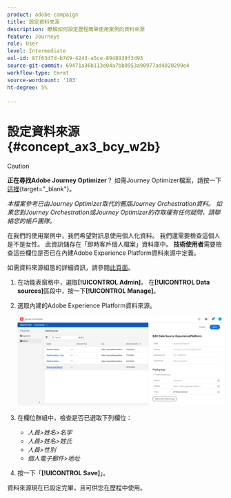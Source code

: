 ```yaml
---
product: adobe campaign
title: 設定資料來源
description: 瞭解如何設定歷程簡單使用案例的資料來源
feature: Journeys
role: User
level: Intermediate
exl-id: 87f63d7d-b7d9-4243-a5ce-8948939f3d93
source-git-commit: 69471a36b113e04a7bb0953a90977ad4020299e4
workflow-type: tm+mt
source-wordcount: '183'
ht-degree: 5%

---
```


# 設定資料來源{#concept_ax3_bcy_w2b}


>[!CAUTION]
>
>**正在尋找Adobe Journey Optimizer**？ 如需Journey Optimizer檔案，請按一下[這裡](https://experienceleague.adobe.com/zh-hant/docs/journey-optimizer/using/ajo-home){target="_blank"}。
>
>
>_本檔案參考已由Journey Optimizer取代的舊版Journey Orchestration資料。 如果您對Journey Orchestration或Journey Optimizer的存取權有任何疑問，請聯絡您的帳戶團隊。_


在我們的使用案例中，我們希望對訊息使用個人化資料。 我們還需要檢查這個人是不是女性。 此資訊儲存在「即時客戶個人檔案」資料庫中。 **技術使用者**&#x200B;需要檢查這些欄位是否已在內建Adobe Experience Platform資料來源中定義。

如需資料來源組態的詳細資訊，請參閱[此頁面](../datasource/about-data-sources.md)。

1. 在功能表窗格中，選取&#x200B;**[!UICONTROL Admin]**。 在&#x200B;**[!UICONTROL Data sources]**&#x200B;區段中，按一下&#x200B;**[!UICONTROL Manage]**。
1. 選取內建的Adobe Experience Platform資料來源。

   ![](../assets/journey23.png)

1. 在欄位群組中，檢查是否已選取下列欄位：

   * _人員>姓名>名字_
   * _人員>姓名>姓氏_
   * _人員>性別_
   * _個人電子郵件>地址_

1. 按一下「**[!UICONTROL Save]**」。

資料來源現在已設定完畢，且可供您在歷程中使用。
